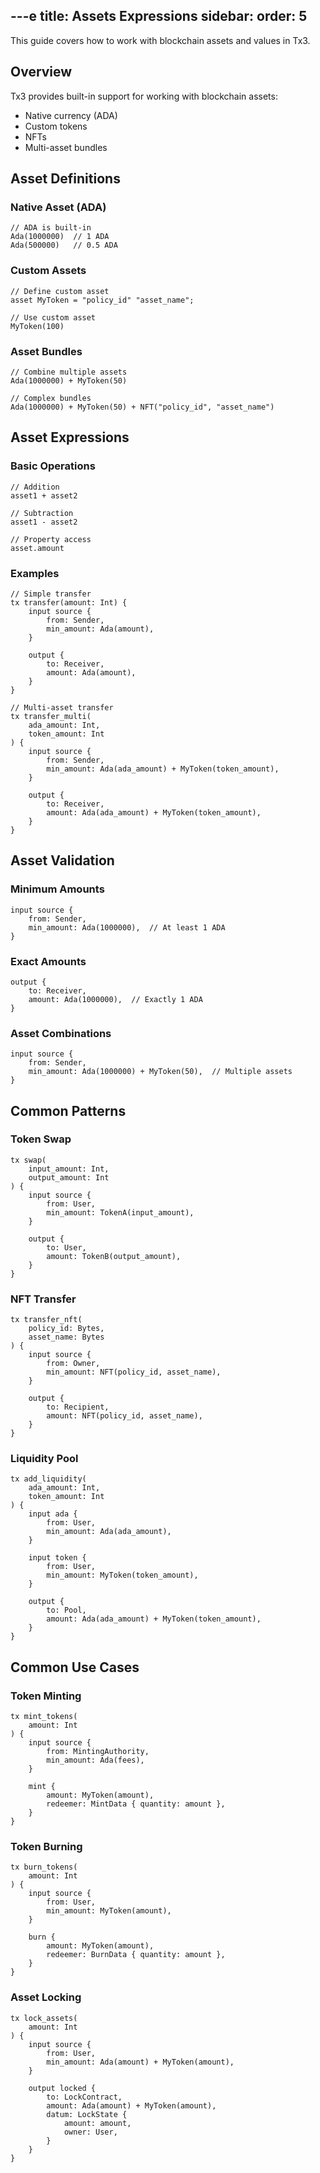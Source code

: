 ---e
title: Assets Expressions
sidebar:
    order: 5
---

This guide covers how to work with blockchain assets and values in Tx3.

## Overview

Tx3 provides built-in support for working with blockchain assets:

- Native currency (ADA)
- Custom tokens
- NFTs
- Multi-asset bundles

## Asset Definitions

### Native Asset (ADA)
```tx3
// ADA is built-in
Ada(1000000)  // 1 ADA
Ada(500000)   // 0.5 ADA
```

### Custom Assets
```tx3
// Define custom asset
asset MyToken = "policy_id" "asset_name";

// Use custom asset
MyToken(100)
```

### Asset Bundles
```tx3
// Combine multiple assets
Ada(1000000) + MyToken(50)

// Complex bundles
Ada(1000000) + MyToken(50) + NFT("policy_id", "asset_name")
```

## Asset Expressions

### Basic Operations
```tx3
// Addition
asset1 + asset2

// Subtraction
asset1 - asset2

// Property access
asset.amount
```

### Examples

```tx3
// Simple transfer
tx transfer(amount: Int) {
    input source {
        from: Sender,
        min_amount: Ada(amount),
    }
    
    output {
        to: Receiver,
        amount: Ada(amount),
    }
}

// Multi-asset transfer
tx transfer_multi(
    ada_amount: Int,
    token_amount: Int
) {
    input source {
        from: Sender,
        min_amount: Ada(ada_amount) + MyToken(token_amount),
    }
    
    output {
        to: Receiver,
        amount: Ada(ada_amount) + MyToken(token_amount),
    }
}
```

## Asset Validation

### Minimum Amounts
```tx3
input source {
    from: Sender,
    min_amount: Ada(1000000),  // At least 1 ADA
}
```

### Exact Amounts
```tx3
output {
    to: Receiver,
    amount: Ada(1000000),  // Exactly 1 ADA
}
```

### Asset Combinations
```tx3
input source {
    from: Sender,
    min_amount: Ada(1000000) + MyToken(50),  // Multiple assets
}
```

## Common Patterns

### Token Swap
```tx3
tx swap(
    input_amount: Int,
    output_amount: Int
) {
    input source {
        from: User,
        min_amount: TokenA(input_amount),
    }
    
    output {
        to: User,
        amount: TokenB(output_amount),
    }
}
```

### NFT Transfer
```tx3
tx transfer_nft(
    policy_id: Bytes,
    asset_name: Bytes
) {
    input source {
        from: Owner,
        min_amount: NFT(policy_id, asset_name),
    }
    
    output {
        to: Recipient,
        amount: NFT(policy_id, asset_name),
    }
}
```

### Liquidity Pool
```tx3
tx add_liquidity(
    ada_amount: Int,
    token_amount: Int
) {
    input ada {
        from: User,
        min_amount: Ada(ada_amount),
    }
    
    input token {
        from: User,
        min_amount: MyToken(token_amount),
    }
    
    output {
        to: Pool,
        amount: Ada(ada_amount) + MyToken(token_amount),
    }
}
```

## Common Use Cases

### Token Minting
```tx3
tx mint_tokens(
    amount: Int
) {
    input source {
        from: MintingAuthority,
        min_amount: Ada(fees),
    }
    
    mint {
        amount: MyToken(amount),
        redeemer: MintData { quantity: amount },
    }
}
```

### Token Burning
```tx3
tx burn_tokens(
    amount: Int
) {
    input source {
        from: User,
        min_amount: MyToken(amount),
    }
    
    burn {
        amount: MyToken(amount),
        redeemer: BurnData { quantity: amount },
    }
}
```

### Asset Locking
```tx3
tx lock_assets(
    amount: Int
) {
    input source {
        from: User,
        min_amount: Ada(amount) + MyToken(amount),
    }
    
    output locked {
        to: LockContract,
        amount: Ada(amount) + MyToken(amount),
        datum: LockState {
            amount: amount,
            owner: User,
        }
    }
}
```
